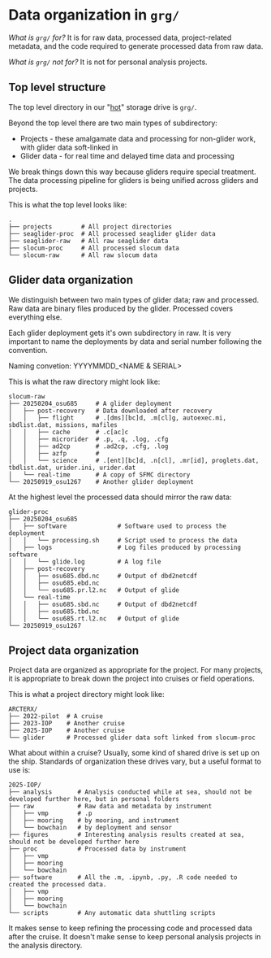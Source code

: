# Data organization in `grg/`

*What is `grg/` for?* It is for raw data, processed data, project-related metadata, and the code required to generate processed data from raw data.

*What is `grg/` not for?* It is not for personal analysis projects. 

## Top level structure

The top level directory in our "[hot](https://www.geeksforgeeks.org/system-design/differences-between-hot-data-and-cold-data-system-design/)" storage drive is `grg/`.

Beyond the top level there are two main types of subdirectory:
* Projects - these amalgamate data and processing for non-glider work, with glider data soft-linked in
* Glider data - for real time and delayed time data and processing

We break things down this way because gliders require special treatment. The data processing pipeline for gliders is being unified across gliders and projects.

This is what the top level looks like:
```
.
├── projects        # All project directories
├── seaglider-proc  # All processed seaglider glider data
├── seaglider-raw   # All raw seaglider data
├── slocum-proc     # All processed slocum data
└── slocum-raw      # All raw slocum data
```

## Glider data organization

We distinguish between two main types of glider data; raw and processed. Raw data are binary files produced by the glider. Processed covers everything else. 

Each glider deployment gets it's own subdirectory in raw. It is very important to name the deployments by data and serial number following the convention.

Naming convetion: YYYYMMDD_<NAME & SERIAL>

This is what the raw directory might look like:

```
slocum-raw
├── 20250204_osu685     # A glider deployment
│   ├── post-recovery   # Data downloaded after recovery
│   │   ├── flight      # .[dms][bc]d, .m[cl]g, autoexec.mi, sbdlist.dat, missions, mafiles
│   │   ├── cache       # .c[ac]c
│   │   ├── microrider  # .p, .q, .log, .cfg
│   │   ├── ad2cp       # .ad2cp, .cfg, .log
│   │   ├── azfp        #
│   │   └── science     # .[ent][bc]d, .n[cl], .mr[id], proglets.dat, tbdlist.dat, urider.ini, urider.dat
│   └── real-time       # A copy of SFMC directory
└── 20250919_osu1267    # Another glider deployment
```

At the highest level the processed data should mirror the raw data:
```
glider-proc
├── 20250204_osu685
│   ├── software              # Software used to process the deployment
│   │   └── processing.sh     # Script used to process the data
│   ├── logs                  # Log files produced by processing software
│   │   └── glide.log         # A log file
│   ├── post-recovery
│   │   ├── osu685.dbd.nc     # Output of dbd2netcdf
│   │   ├── osu685.ebd.nc
│   │   └── osu685.pr.l2.nc   # Output of glide
│   └── real-time
│   │   ├── osu685.sbd.nc     # Output of dbd2netcdf
│   │   ├── osu685.tbd.nc
│   │   └── osu685.rt.l2.nc   # Output of glide      
└── 20250919_osu1267
```

## Project data organization

Project data are organized as appropriate for the project. For many projects, it is appropriate to break down the project into cruises or field operations. 

This is what a project directory might look like:

```
ARCTERX/
├── 2022-pilot  # A cruise
├── 2023-IOP    # Another cruise
├── 2025-IOP    # Another cruise
└── glider      # Processed glider data soft linked from slocum-proc
```

What about within a cruise? Usually, some kind of shared drive is set up on the ship. Standards of organization these drives vary, but a useful format to use is:

```
2025-IOP/
├── analysis       # Analysis conducted while at sea, should not be developed further here, but in personal folders
├── raw            # Raw data and metadata by instrument
│   ├── vmp        # .p
│   ├── mooring    # by mooring, and instrument
│   └── bowchain   # by deployment and sensor
├── figures        # Interesting analysis results created at sea, should not be developed further here
├── proc           # Processed data by instrument
│   ├── vmp
│   ├── mooring 
│   └── bowchain 
├── software       # All the .m, .ipynb, .py, .R code needed to created the processed data. 
│   ├── vmp
│   ├── mooring
│   └── bowchain
└── scripts        # Any automatic data shuttling scripts
```

It makes sense to keep refining the processing code and processed data after the cruise. It doesn't make sense to keep personal analysis projects in the analysis directory. 

